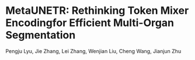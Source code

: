 # MetaUNETR: Rethinking Token Mixer Encodingfor Efficient Multi-Organ Segmentation
Pengju Lyu, Jie Zhang, Lei Zhang, Wenjian Liu, Cheng Wang, Jianjun Zhu
